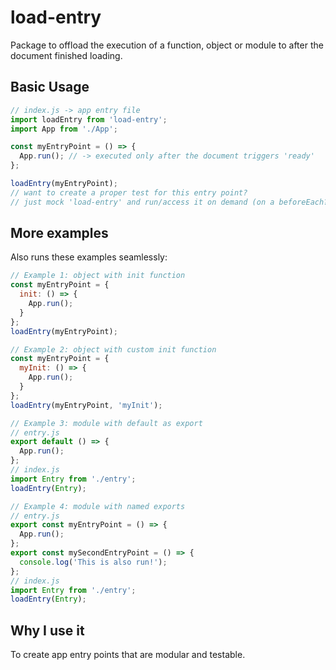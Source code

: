 # load-entry
Package to offload the execution of a function, object or module to after the
document finished loading.

## Basic Usage

```javascript
// index.js -> app entry file
import loadEntry from 'load-entry';
import App from './App';

const myEntryPoint = () => {
  App.run(); // -> executed only after the document triggers 'ready'
};

loadEntry(myEntryPoint);
// want to create a proper test for this entry point?
// just mock 'load-entry' and run/access it on demand (on a beforeEach?)
```

## More examples
Also runs these examples seamlessly:

```javascript
// Example 1: object with init function
const myEntryPoint = {
  init: () => {
    App.run();
  }
};
loadEntry(myEntryPoint);

// Example 2: object with custom init function
const myEntryPoint = {
  myInit: () => {
    App.run();
  }
};
loadEntry(myEntryPoint, 'myInit');

// Example 3: module with default as export
// entry.js
export default () => {
  App.run();
};
// index.js
import Entry from './entry';
loadEntry(Entry);

// Example 4: module with named exports
// entry.js
export const myEntryPoint = () => {
  App.run();
};
export const mySecondEntryPoint = () => {
  console.log('This is also run!');
};
// index.js
import Entry from './entry';
loadEntry(Entry);
```

## Why I use it
To create app entry points that are modular and testable.
